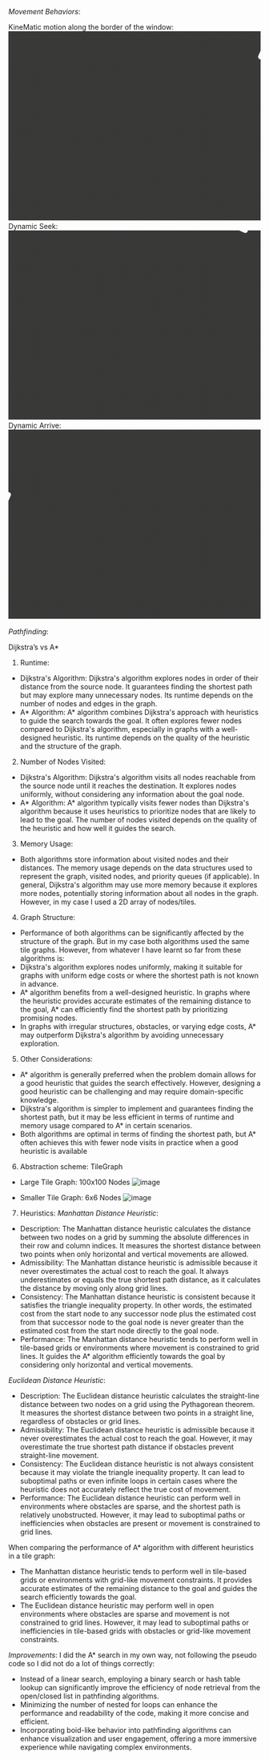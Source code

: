 *Movement Behaviors*:

KineMatic motion along the border of the window:
![](https://github.com/sHoEbHaMm/The-AI-Engine/blob/main/Media/Kinematic.gif)
Dynamic Seek:
![](https://github.com/sHoEbHaMm/The-AI-Engine/blob/main/Media/Seek.gif)
Dynamic Arrive:
![](https://github.com/sHoEbHaMm/The-AI-Engine/blob/main/Media/Arrive.gif)

*Pathfinding*:

Dijkstra’s vs A*
1. Runtime:
-	Dijkstra's Algorithm: Dijkstra's algorithm explores nodes in order of their distance from the source node. It guarantees finding the shortest path but may explore many unnecessary nodes. Its runtime depends on the number of nodes and edges in the graph.
-	A* Algorithm: A* algorithm combines Dijkstra's approach with heuristics to guide the search towards the goal. It often explores fewer nodes compared to Dijkstra's algorithm, especially in graphs with a well-designed heuristic. Its runtime depends on the quality of the heuristic and the structure of the graph.
  
2. Number of Nodes Visited:
-	Dijkstra's Algorithm: Dijkstra's algorithm visits all nodes reachable from the source node until it reaches the destination. It explores nodes uniformly, without considering any information about the goal node.
-	A* Algorithm: A* algorithm typically visits fewer nodes than Dijkstra's algorithm because it uses heuristics to prioritize nodes that are likely to lead to the goal. The number of nodes visited depends on the quality of the heuristic and how well it guides the search.
  
3. Memory Usage:
-	Both algorithms store information about visited nodes and their distances. The memory usage depends on the data structures used to represent the graph, visited nodes, and priority queues (if applicable). In general, Dijkstra's algorithm may use more memory because it explores more nodes, potentially storing information about all nodes in the graph. However, in my case I used a 2D array of nodes/tiles.
  
4. Graph Structure:
-	Performance of both algorithms can be significantly affected by the structure of the graph. But in my case both algorithms used the same tile graphs. However, from whatever I have learnt so far from these algorithms is:
-	Dijkstra's algorithm explores nodes uniformly, making it suitable for graphs with uniform edge costs or where the shortest path is not known in advance.
-	A* algorithm benefits from a well-designed heuristic. In graphs where the heuristic provides accurate estimates of the remaining distance to the goal, A* can efficiently find the shortest path by prioritizing promising nodes.
-	In graphs with irregular structures, obstacles, or varying edge costs, A* may outperform Dijkstra's algorithm by avoiding unnecessary exploration.

5. Other Considerations:
-	A* algorithm is generally preferred when the problem domain allows for a good heuristic that guides the search effectively. However, designing a good heuristic can be challenging and may require domain-specific knowledge.
-	Dijkstra's algorithm is simpler to implement and guarantees finding the shortest path, but it may be less efficient in terms of runtime and memory usage compared to A* in certain scenarios.
-	Both algorithms are optimal in terms of finding the shortest path, but A* often achieves this with fewer node visits in practice when a good heuristic is available

6. Abstraction scheme: TileGraph
  - Large Tile Graph: 100x100 Nodes
   ![image](https://github.com/user-attachments/assets/e59f3237-44aa-4031-b8f6-fb64215adec3)

  - Smaller Tile Graph: 6x6 Nodes
    ![image](https://github.com/user-attachments/assets/41ba07f2-f1d6-46d5-b167-8b7562657848)

7. Heuristics:
*Manhattan Distance Heuristic*:
- Description: The Manhattan distance heuristic calculates the distance between two nodes on a grid by summing the absolute differences in their row and column indices. It measures the shortest distance between two points when only horizontal and vertical movements are allowed.
- Admissibility: The Manhattan distance heuristic is admissible because it never overestimates the actual cost to reach the goal. It always underestimates or equals the true shortest path distance, as it calculates the distance by moving only along grid lines.
- Consistency: The Manhattan distance heuristic is consistent because it satisfies the triangle inequality property. In other words, the estimated cost from the start node to any successor node plus the estimated cost from that successor node to the goal node is never greater than the estimated cost from the start node directly to the goal node.
- Performance: The Manhattan distance heuristic tends to perform well in tile-based grids or environments where movement is constrained to grid lines. It guides the A* algorithm efficiently towards the goal by considering only horizontal and vertical movements.

*Euclidean Distance Heuristic*:
- Description: The Euclidean distance heuristic calculates the straight-line distance between two nodes on a grid using the Pythagorean theorem. It measures the shortest distance between two points in a straight line, regardless of obstacles or grid lines.
- Admissibility: The Euclidean distance heuristic is admissible because it never overestimates the actual cost to reach the goal. However, it may overestimate the true shortest path distance if obstacles prevent straight-line movement.
- Consistency: The Euclidean distance heuristic is not always consistent because it may violate the triangle inequality property. It can lead to suboptimal paths or even infinite loops in certain cases where the heuristic does not accurately reflect the true cost of movement.
- Performance: The Euclidean distance heuristic can perform well in environments where obstacles are sparse, and the shortest path is relatively unobstructed. However, it may lead to suboptimal paths or inefficiencies when obstacles are present or movement is constrained to grid lines.

When comparing the performance of A* algorithm with different heuristics in a tile graph:
-	The Manhattan distance heuristic tends to perform well in tile-based grids or environments with grid-like movement constraints. It provides accurate estimates of the remaining distance to the goal and guides the search efficiently towards the goal.
-	The Euclidean distance heuristic may perform well in open environments where obstacles are sparse and movement is not constrained to grid lines. However, it may lead to suboptimal paths or inefficiencies in tile-based grids with obstacles or grid-like movement constraints.
  
*Improvements*:
I did the A* search in my own way, not following the pseudo code so I did not do a lot of things correctly:
-	Instead of a linear search, employing a binary search or hash table lookup can significantly improve the efficiency of node retrieval from the open/closed list in pathfinding algorithms.
-	Minimizing the number of nested for loops can enhance the performance and readability of the code, making it more concise and efficient.
-	Incorporating boid-like behavior into pathfinding algorithms can enhance visualization and user engagement, offering a more immersive experience while navigating complex environments.




